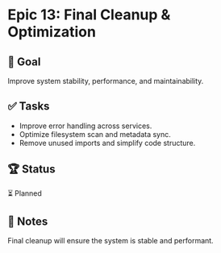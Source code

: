 # Epic 13: Final Cleanup & Optimization

## 🎯 Goal

Improve system stability, performance, and maintainability.

## ✅ Tasks

-   Improve error handling across services.
-   Optimize filesystem scan and metadata sync.
-   Remove unused imports and simplify code structure.

## 🏆 Status

⏳ Planned

## 📝 Notes

Final cleanup will ensure the system is stable and performant.
